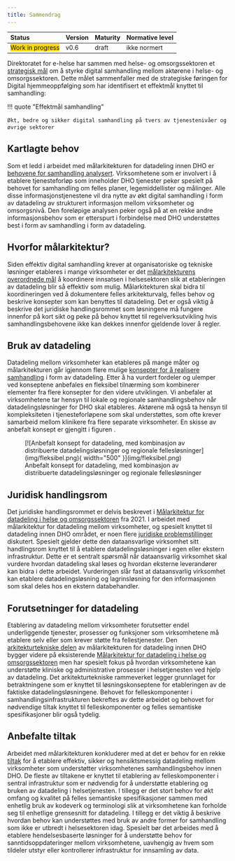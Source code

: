 ```yaml
---
title: Sammendrag
---
```


| Status | Version | Maturity | Normative level |
|:-------------|:------------------|:------|:-------|
| <span style="background-color:gold">Work in progress</span> | v0.6 | draft | ikke normert |

Direktoratet for e-helse har sammen med helse- og omsorgssektoren et [strategisk mål](https://www.ehelse.no/strategi/nasjonal-e-helsestrategi-for-helse-og-omsorgssektoren/mal-4-tilgjengelig-informasjon-og-styrket-samhandling) om å styrke digital samhandling mellom aktørene i helse- og omsorgssektoren. Dette målet sammenfaller med de strategiske føringen for Digital hjemmeoppfølging som har identifisert et effektmål knyttet til samhandling:  

!!! quote "Effektmål samhandling"

    Økt, bedre og sikker digital samhandling på tvers av tjenestenivåer og øvrige sektorer

## Kartlagte behov

Som et ledd i arbeidet med målarkitekturen for datadeling innen DHO er [behovene for samhandling analysert](Behovsbilde.md). Virksomhetene som er involvert i å etablere tjenesteforløp som inneholder DHO tjenester peker spesielt på behovet for samhandling om felles planer, legemiddellister og målinger. Alle disse informasjonstjenestene vil dra nytte av økt digital samhandling i form av datadeling av strukturert informasjon mellom virksomheter og omsorgsnivå. Den foreløpige analysen peker også på at en rekke andre informasjonsbehov som er etterspurt i forbindelse med DHO understøttes best i form av samhandling i form av datadeling.

## Hvorfor målarkitektur?

Siden effektiv digital samhandling krever at organisatoriske og tekniske løsninger etableres i mange virksomheter er det [målarkitekturens overordnede mål](index.md#formalet-med-malarkitekturen) å koordinere innsatsen i helsesektoren slik at etableringen av datadeling blir så effektiv som mulig. Målarkitekturen skal bidra til koordineringen ved å dokumentere felles arkitekturvalg, felles behov og beskrive konsepter som kan benyttes til datadeling. Det er også viktig å beskrive det juridiske handlingsrommet som løsningene må fungere innenfor på kort sikt og peke på behov knyttet til regelverksutvikling hvis samhandlingsbehovene ikke kan dekkes innenfor gjeldende lover å regler.

## Bruk av datadeling

Datadeling mellom virksomheter kan etableres på mange måter og målarkitekturen går igjennom flere mulige [konsepter for å realisere samhandling](Konsepter-realisering.md) i form av datadeling. Etter å ha vurdert fordeler og ulemper ved konseptene anbefales en fleksibel tilnærming som kombinerer elementer fra flere konsepter for den videre utviklingen. Vi anbefaler at virksomhetene tar hensyn til lokale og regionale samhandlingsbehov når datadelingsløsninger for DHO skal etableres. Aktørene må også ta hensyn til kompleksiteten i tjenesteforløpene som skal understøttes, som ofte krever samarbeid mellom klinikere fra flere separate virksomheter. En skisse av anbefalt konsept er gjengitt i figuren .

<figure markdown>
  [![Anbefalt konsept for datadeling, med kombinasjon av distribuerte datadelingsløsninger og regionale fellesløsninger](img/fleksibel.png){ width="500" }](img/fleksibel.png)
  <figcaption>Anbefalt konsept for datadeling, med kombinasjon av distribuerte datadelingsløsninger og regionale fellesløsninger</figcaption>
</figure>

## Juridisk handlingsrom

Det juridiske handlingsrommet er delvis beskrevet i [Målarkitektur for datadeling i helse og omsorgssektoren](https://www.ehelse.no/standardisering/standarder/malarkitektur-for-datadeling-i-helse-og-omsorgssektoren) fra 2021. I arbeidet med målarkitektur for datadeling mellom virksomheter, og spesielt knyttet til datadeling innen DHO området, er noen flere [juridiske problemstillinger](Juridiske-rammebetingelser.md) diskutert. Spesielt gjelder dette den dataansvarlige virksomhet sitt handlingsrom knyttet til å etablere datadelingsløsninger i egen eller ekstern infrastruktur. Dette er et sentralt spørsmål når dataansvarlig virksomhet skal vurdere hvordan datadeling skal løses og hvordan eksterne leverandører kan bidra i dette arbeidet. Vurderingen slår fast at dataansvarlig virksomhet kan etablere datadelingsløsning og lagrinsløsning for den informasjonen som skal deles hos en ekstern databehandler.

## Forutsetninger for datadeling

Etablering av datadeling mellom virksomheter forutsetter endel underliggende tjenester, prosesser og funksjoner som virksomhetene må etablere selv eller som krever støtte fra fellestjenester. Den [arkitekturtekniske delen](Malarkitektur-samhandling.md) av målarkitekturen for datadeling innen DHO bygger videre på  eksisterende [Målarkitektur for datadeling i helse og omsorgssektoren](https://www.ehelse.no/standardisering/standarder/malarkitektur-for-datadeling-i-helse-og-omsorgssektoren) men har spesielt fokus på hvordan virksomhetene kan understøtte kliniske og administrative prosesser i helsetjenesten ved hjelp av datadeling. Det arkitekturtekniske rammeverket legger grunnlaget for betraktningene som er knyttet til løsningskonseptene for etableringen av de faktiske datadelingsløsningene. Behovet for felleskomponenter i samhandlingsinfrastrukturen bekreftes av dette arbeidet og behovet for nødvendige tiltak knyttet til felleskomponenter og felles semantiske spesifikasjoner blir også tydelig.

## Anbefalte tiltak

Arbeidet med målarkitekturen konkluderer med at det er behov for en rekke [tiltak](Anbefalte-tiltak.md) for å etablere effektiv, sikker og hensiktsmessig datadeling mellom virksomheter som understøtter virksomhetenes samhandlingsbehov innen DHO. De fleste av tiltakene er knyttet til etablering av felleskomponenter i sentral infrastruktur som er nødvendig for å understøtte etablering og bruken av datadeling i helsetjenesten. I tillegg er det stort behov for økt omfang og kvalitet på felles semantiske spesifikasjoner sammen med enhetlig bruk av kodeverk og terminologi slik at virksomhetene kan forholde seg til enhetlige grensesnitt for datadeling. I tillegg er det viktig å beskrive hvordan behov kan understøttes med bruk av andre former for samhandling som ikke er utbredt i helsesektoren idag. Spesielt bør det arbeides med å etablere hendelsesbaserte løsninger for å understøtte behov for sanntidsoppdateringer mellom virksomhetene, uavhengig av hvem som tildeler utstyr eller kontrollerer infrastruktur for innsamling av data.
